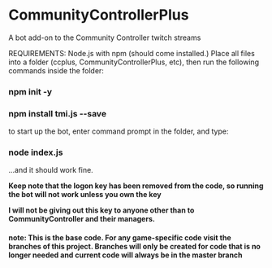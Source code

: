 # CommunityControllerPlus
A bot add-on to the Community Controller twitch streams

REQUIREMENTS:
Node.js with npm (should come installed.)
Place all files into a folder (ccplus, CommunityControllerPlus, etc), then run the following commands inside the folder:

### npm init -y

### npm install tmi.js --save

to start up the bot, enter command prompt in the folder, and type:

### node index.js

...and it should work fine.

__Keep note that the logon key has been removed from the code, so running the bot will not work unless you own the key__

__I will not be giving out this key to anyone other than to CommunityController and their managers.__

#### note: This is the base code. For any game-specific code visit the branches of this project. Branches will only be created for code that is no longer needed and current code will always be in the master branch
